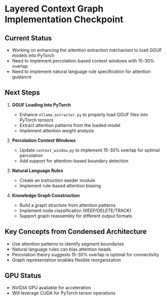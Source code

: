 # Layered Context Graph Implementation Checkpoint

## Current Status
- Working on enhancing the attention extraction mechanism to load GGUF models into PyTorch
- Need to implement percolation-based context windows with 15-30% overlap
- Need to implement natural language rule specification for attention guidance

## Next Steps
1. **GGUF Loading Into PyTorch**
   - Enhance `ollama_extractor.py` to properly load GGUF files into PyTorch tensors
   - Extract attention patterns from the loaded model
   - Implement attention weight analysis

2. **Percolation Context Windows**
   - Update `context_window.py` to implement 15-30% overlap for optimal percolation
   - Add support for attention-based boundary detection

3. **Natural Language Rules**
   - Create an instruction seeder module
   - Implement rule-based attention biasing

4. **Knowledge Graph Construction**
   - Build a graph structure from attention patterns
   - Implement node classification (KEEP/DELETE/TRACK)
   - Support graph reassembly for different output formats

## Key Concepts from Condensed Architecture
- Use attention patterns to identify segment boundaries
- Natural language rules can bias attention heads
- Percolation theory suggests 15-30% overlap is optimal for connectivity
- Graph representation enables flexible reorganization

## GPU Status
- NVIDIA GPU available for acceleration
- Will leverage CUDA for PyTorch tensor operations
